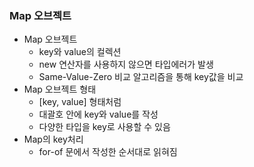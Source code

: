 ### Map 오브젝트

-   Map 오브젝트
    -   key와 value의 컬렉션
    -   new 연산자를 사용하지 않으면 타입에러가 발생
    -   Same-Value-Zero 비교 알고리즘을 통해 key값을 비교
-   Map 오브젝트 형태
    -   [key, value] 형태처럼
    -   대괄호 안에 key와 value를 작성
    -   다양한 타입을 key로 사용할 수 있음
-   Map의 key처리
    -   for-of 문에서 작성한 순서대로 읽혀짐
